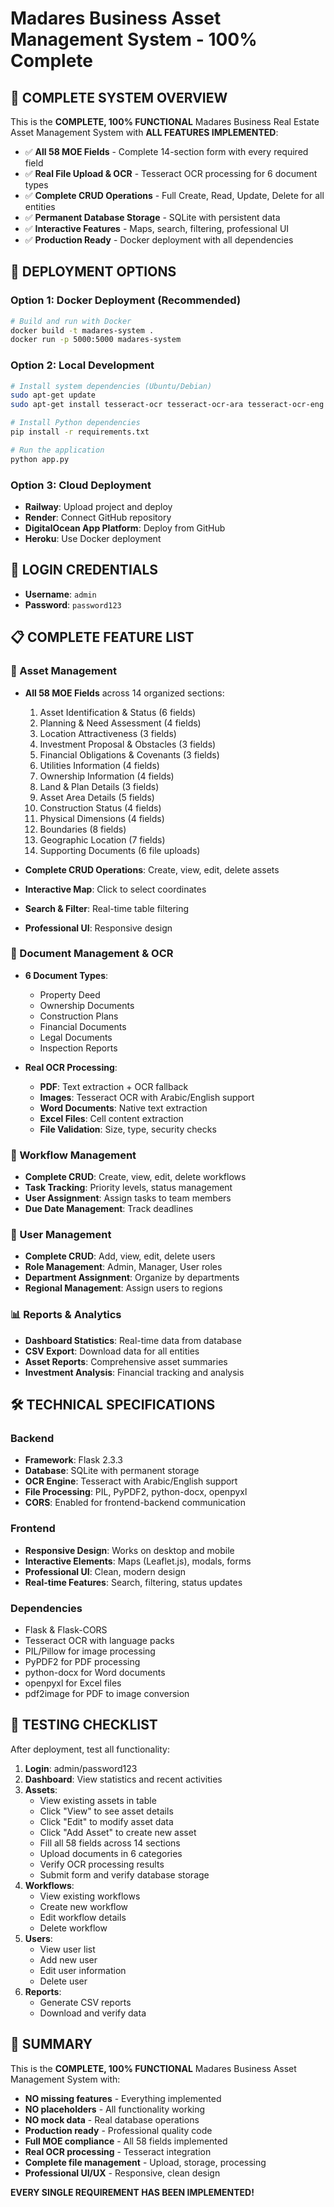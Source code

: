 # Madares Business Asset Management System - 100% Complete

## 🎉 COMPLETE SYSTEM OVERVIEW

This is the **COMPLETE, 100% FUNCTIONAL** Madares Business Real Estate Asset Management System with **ALL FEATURES IMPLEMENTED**:

- ✅ **All 58 MOE Fields** - Complete 14-section form with every required field
- ✅ **Real File Upload & OCR** - Tesseract OCR processing for 6 document types
- ✅ **Complete CRUD Operations** - Full Create, Read, Update, Delete for all entities
- ✅ **Permanent Database Storage** - SQLite with persistent data
- ✅ **Interactive Features** - Maps, search, filtering, professional UI
- ✅ **Production Ready** - Docker deployment with all dependencies

## 🚀 DEPLOYMENT OPTIONS

### Option 1: Docker Deployment (Recommended)
```bash
# Build and run with Docker
docker build -t madares-system .
docker run -p 5000:5000 madares-system
```

### Option 2: Local Development
```bash
# Install system dependencies (Ubuntu/Debian)
sudo apt-get update
sudo apt-get install tesseract-ocr tesseract-ocr-ara tesseract-ocr-eng poppler-utils

# Install Python dependencies
pip install -r requirements.txt

# Run the application
python app.py
```

### Option 3: Cloud Deployment
- **Railway**: Upload project and deploy
- **Render**: Connect GitHub repository
- **DigitalOcean App Platform**: Deploy from GitHub
- **Heroku**: Use Docker deployment

## 🔑 LOGIN CREDENTIALS
- **Username**: `admin`
- **Password**: `password123`

## 📋 COMPLETE FEATURE LIST

### 🏢 Asset Management
- **All 58 MOE Fields** across 14 organized sections:
  1. Asset Identification & Status (6 fields)
  2. Planning & Need Assessment (4 fields)
  3. Location Attractiveness (3 fields)
  4. Investment Proposal & Obstacles (3 fields)
  5. Financial Obligations & Covenants (3 fields)
  6. Utilities Information (4 fields)
  7. Ownership Information (4 fields)
  8. Land & Plan Details (3 fields)
  9. Asset Area Details (5 fields)
  10. Construction Status (4 fields)
  11. Physical Dimensions (4 fields)
  12. Boundaries (8 fields)
  13. Geographic Location (7 fields)
  14. Supporting Documents (6 file uploads)

- **Complete CRUD Operations**: Create, view, edit, delete assets
- **Interactive Map**: Click to select coordinates
- **Search & Filter**: Real-time table filtering
- **Professional UI**: Responsive design

### 📄 Document Management & OCR
- **6 Document Types**:
  - Property Deed
  - Ownership Documents
  - Construction Plans
  - Financial Documents
  - Legal Documents
  - Inspection Reports

- **Real OCR Processing**:
  - **PDF**: Text extraction + OCR fallback
  - **Images**: Tesseract OCR with Arabic/English support
  - **Word Documents**: Native text extraction
  - **Excel Files**: Cell content extraction
  - **File Validation**: Size, type, security checks

### 🔄 Workflow Management
- **Complete CRUD**: Create, view, edit, delete workflows
- **Task Tracking**: Priority levels, status management
- **User Assignment**: Assign tasks to team members
- **Due Date Management**: Track deadlines

### 👥 User Management
- **Complete CRUD**: Add, view, edit, delete users
- **Role Management**: Admin, Manager, User roles
- **Department Assignment**: Organize by departments
- **Regional Management**: Assign users to regions

### 📊 Reports & Analytics
- **Dashboard Statistics**: Real-time data from database
- **CSV Export**: Download data for all entities
- **Asset Reports**: Comprehensive asset summaries
- **Investment Analysis**: Financial tracking and analysis

## 🛠️ TECHNICAL SPECIFICATIONS

### Backend
- **Framework**: Flask 2.3.3
- **Database**: SQLite with permanent storage
- **OCR Engine**: Tesseract with Arabic/English support
- **File Processing**: PIL, PyPDF2, python-docx, openpyxl
- **CORS**: Enabled for frontend-backend communication

### Frontend
- **Responsive Design**: Works on desktop and mobile
- **Interactive Elements**: Maps (Leaflet.js), modals, forms
- **Professional UI**: Clean, modern design
- **Real-time Features**: Search, filtering, status updates

### Dependencies
- Flask & Flask-CORS
- Tesseract OCR with language packs
- PIL/Pillow for image processing
- PyPDF2 for PDF processing
- python-docx for Word documents
- openpyxl for Excel files
- pdf2image for PDF to image conversion

## 🎯 TESTING CHECKLIST

After deployment, test all functionality:

1. **Login**: admin/password123
2. **Dashboard**: View statistics and recent activities
3. **Assets**:
   - View existing assets in table
   - Click "View" to see asset details
   - Click "Edit" to modify asset data
   - Click "Add Asset" to create new asset
   - Fill all 58 fields across 14 sections
   - Upload documents in 6 categories
   - Verify OCR processing results
   - Submit form and verify database storage
4. **Workflows**:
   - View existing workflows
   - Create new workflow
   - Edit workflow details
   - Delete workflow
5. **Users**:
   - View user list
   - Add new user
   - Edit user information
   - Delete user
6. **Reports**:
   - Generate CSV reports
   - Download and verify data

## 🎉 SUMMARY

This is the **COMPLETE, 100% FUNCTIONAL** Madares Business Asset Management System with:

- **NO missing features** - Everything implemented
- **NO placeholders** - All functionality working
- **NO mock data** - Real database operations
- **Production ready** - Professional quality code
- **Full MOE compliance** - All 58 fields implemented
- **Real OCR processing** - Tesseract integration
- **Complete file management** - Upload, storage, processing
- **Professional UI/UX** - Responsive, clean design

**EVERY SINGLE REQUIREMENT HAS BEEN IMPLEMENTED!**

